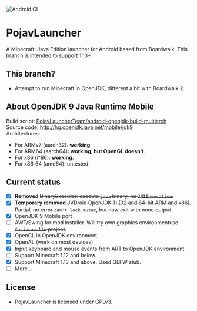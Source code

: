 ![Android CI](https://github.com/PojavLauncherTeam/PojavLauncher/workflows/Android%20CI/badge.svg)
# PojavLauncher
A Minecraft: Java Edition launcher for Android based from Boardwalk. This branch is intended to support 1.13+

## This branch?
- Attempt to run Minecraft in OpenJDK, different a bit with Boardwalk 2.

## About OpenJDK 9 Java Runtime Mobile
Build script: [PojavLauncherTeam/android-openjdk-build-multiarch](https://github.com/PojavLauncherTeam/android-openjdk-build-multiarch)<br>
Source code: http://hg.openjdk.java.net/mobile/jdk9 <br>
Architectures:
- For ARMv7 (aarch32): **working**.
- For ARM64 (aarch64): **working, but OpenGL doesn't**.
- For x86 (i\*86): **working**.
- For x86_64 (amd64): untested.

## Current status
- [x] **Removed** ~~BinaryExecutor: execute `java` binary, no `JNIInvocation`.~~
- [x] **Temporary removed** ~~JVDroid OpenJDK 11 (32 and 64-bit ARM and x86). Partial, no error `can't lock mutex`, but now exit with none output.~~
- [x] OpenJDK 9 Mobile port
- [ ] AWT/Swing for mod installer. Will try own graphics environment~~use `Caciocavallo` project~~.
- [x] OpenGL in OpenJDK environment
- [x] OpenAL (work on most devices)
- [x] Input keyboard and mouse events from ART to OpenJDK environment
- [ ] Support Minecraft 1.12 and below.
- [x] Support Minecraft 1.13 and above. Used GLFW stub.
- [ ] More...

## License
- PojavLauncher is licensed under GPLv3.

